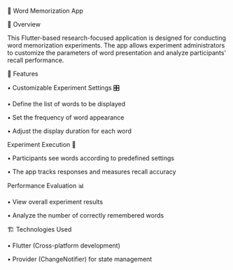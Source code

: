 🧠 Word Memorization App

📖 Overview

This Flutter-based research-focused application is designed for conducting word memorization experiments. The app allows experiment administrators to customize the parameters of word presentation and analyze participants' recall performance.

🚀 Features

  • Customizable Experiment Settings 🎛️
  
  • Define the list of words to be displayed
  
  • Set the frequency of word appearance
  
  • Adjust the display duration for each word

Experiment Execution 👀

  • Participants see words according to predefined settings
  
  • The app tracks responses and measures recall accuracy
  
Performance Evaluation 📊

  • View overall experiment results
  
  • Analyze the number of correctly remembered words

🏗️ Technologies Used

  • Flutter (Cross-platform development)
  
  • Provider (ChangeNotifier) for state management
